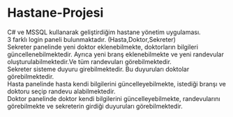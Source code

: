 # Hastane-Projesi
C# ve MSSQL kullanarak geliştirdiğim hastane yönetim uygulaması. <br> 
3 farklı login paneli bulunmaktadır. (Hasta,Doktor,Sekreter) <br>
Sekreter panelinde yeni doktor eklenebilmekte, doktorların bilgileri güncellenebilmektedir. Ayrıca yeni branş eklenebilmekte ve yeni randevular oluşturulabilmektedir.Ve tüm randevuları görebilmektedir.  <br> 
Sekreter sisteme duyuru girebilmektedir. Bu duyuruları doktolar görebilmektedir.<br>
Hasta panelinde hasta kendi bilgilerini güncelleyebilmekte, istediği branşı ve doktoru seçip randevu alabilmektedir.<br> 
Doktor panelinde doktor kendi bilgilerini güncelleyebilmekte, randevularını görebilmekte ve sekreterin girdiği duyuruları görebilmektedir. <br>


